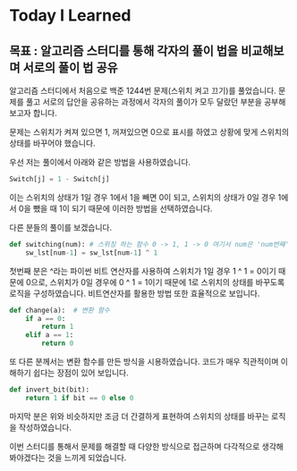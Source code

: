 # Today I Learned

## 목표 : 알고리즘 스터디를 통해 각자의 풀이 법을 비교해보며 서로의 풀이 법 공유
알고리즘 스터디에서 처음으로 백준 1244번 문제(스위치 켜고 끄기)를 풀었습니다. 문제를 풀고 서로의 답안을 공유하는 과정에서 각자의 풀이가 모두 달랐던 부분을 공부해보고자 합니다.

문제는 스위치가 켜져 있으면 1, 꺼져있으면 0으로 표시를 하였고 상황에 맞게 스위치의 상태를 바꾸어야 했습니다.

우선 저는 풀이에서 아래와 같은 방법을 사용하였습니다.
```python
Switch[j] = 1 - Switch[j]
```
이는 스위치의 상태가 1일 경우 1에서 1을 빼면 0이 되고, 스위치의 상태가 0일 경우 1에서 0을 뺐을 때 1이 되기 때문에 이러한 방법을 선택하였습니다.

다른 분들의 풀이를 보겠습니다.

```python
def switching(num): # 스위칭 하는 함수 0 -> 1, 1 -> 0 여기서 num은 'num번째' 스위치를 의미
    sw_lst[num-1] = sw_lst[num-1] ^ 1

```
첫번째 분은 ^라는 파이썬 비트 연산자를 사용하여 스위치가 1일 경우 1 ^ 1 = 0이기 때문에 0으로, 스위치가 0일 경우에 0 ^ 1 = 1이기 때문에 1로 스위치의 상태를 바꾸도록 로직을 구성하였습니다.
비트연산자를 활용한 방법 또한 효율적으로 보입니다.


```python
def change(a):  # 변환 함수
    if a == 0:
        return 1
    elif a == 1:
        return 0

```
또 다른 분께서는 변환 함수를 만든 방식을 시용하였습니다. 코드가 매우 직관적이며 이해하기 쉽다는 장점이 있어 보입니다.

```python
def invert_bit(bit):
    return 1 if bit == 0 else 0
```
마지막 분은 위와 비슷하지만 조금 더 간결하게 표현하여 스위치의 상태를 바꾸는 로직을 작성하였습니다.

이번 스터디를 통해서 문제를 해결할 때 다양한 방식으로 접근하며 다각적으로 생각해 봐야겠다는 것을 느끼게 되었습니다.
